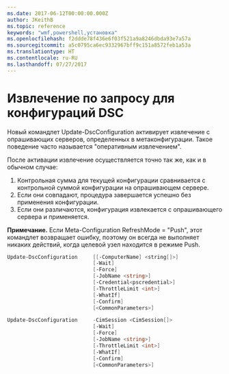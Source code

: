 ```yaml
---
ms.date: 2017-06-12T00:00:00.000Z
author: JKeithB
ms.topic: reference
keywords: "wmf,powershell,установка"
ms.openlocfilehash: f2ddde78f436e6f03f521a9a8246dbda93e7a57a
ms.sourcegitcommit: a5c0795ca6ec9332967bff9c151a8572feb1a53a
ms.translationtype: HT
ms.contentlocale: ru-RU
ms.lasthandoff: 07/27/2017
---
```

# <a name="on-demand-pull-of-dsc-configurations"></a>Извлечение по запросу для конфигураций DSC

Новый командлет Update-DscConfiguration активирует извлечение с опрашивающих серверов, определенных в метаконфигурации. Такое поведение часто называется "оперативным извлечением". 


После активации извлечение осуществляется точно так же, как и в обычном случае:

1. Контрольная сумма для текущей конфигурации сравнивается с контрольной суммой конфигурации на опрашивающем сервере. 
2. Если они совпадают, процедура завершается успешно без применения конфигурации. 
3. Если они различаются, конфигурация извлекается с опрашивающего сервера и применяется.

**Примечание.** Если Meta-Configuration RefreshMode = "Push", этот командлет возвращает ошибку, поэтому он всегда не выполняет никаких действий, когда целевой узел находится в режиме Push.

```powershell
Update-DscConfiguration     [[-ComputerName] <string[]>] 
                            [-Wait]
                            [-Force] 
                            [-JobName <string>] 
                            [-Credential<pscredential>] 
                            [-ThrottleLimit <int>] 
                            [-WhatIf] 
                            [-Confirm] 
                            [<CommonParameters>]

Update-DscConfiguration     -CimSession <CimSession[]> 
                            [-Wait] 
                            [-Force] 
                            [-JobName <string>] 
                            [-ThrottleLimit <int>]
                            [-WhatIf] 
                            [-Confirm] 
                            [<CommonParameters>]
```

